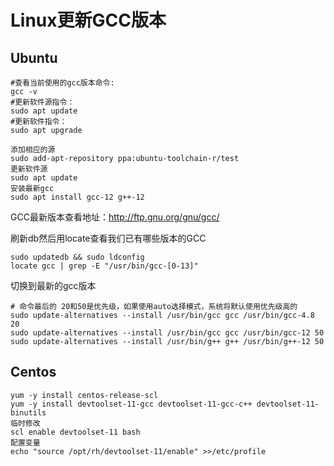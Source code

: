 # Linux更新GCC版本

## Ubuntu

```
#查看当前使用的gcc版本命令:
gcc -v
#更新软件源指令：
sudo apt update
#更新软件指令：
sudo apt upgrade
```

```
添加相应的源
sudo add-apt-repository ppa:ubuntu-toolchain-r/test
更新软件源
sudo apt update
安装最新gcc
sudo apt install gcc-12 g++-12

```

GCC最新版本查看地址：http://ftp.gnu.org/gnu/gcc/

刷新db然后用locate查看我们已有哪些版本的GCC
```
sudo updatedb && sudo ldconfig
locate gcc | grep -E "/usr/bin/gcc-[0-13]"
```

切换到最新的gcc版本
```
# 命令最后的 20和50是优先级，如果使用auto选择模式，系统将默认使用优先级高的
sudo update-alternatives --install /usr/bin/gcc gcc /usr/bin/gcc-4.8 20
sudo update-alternatives --install /usr/bin/gcc gcc /usr/bin/gcc-12 50
sudo update-alternatives --install /usr/bin/g++ g++ /usr/bin/g++-12 50
```

## Centos

```
yum -y install centos-release-scl
yum -y install devtoolset-11-gcc devtoolset-11-gcc-c++ devtoolset-11-binutils
临时修改
scl enable devtoolset-11 bash
配置变量
echo "source /opt/rh/devtoolset-11/enable" >>/etc/profile
```